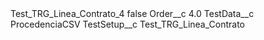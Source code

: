 <?xml version="1.0" encoding="UTF-8"?>
<CustomMetadata xmlns="http://soap.sforce.com/2006/04/metadata" xmlns:xsi="http://www.w3.org/2001/XMLSchema-instance" xmlns:xsd="http://www.w3.org/2001/XMLSchema">
    <label>Test_TRG_Linea_Contrato_4</label>
    <protected>false</protected>
    <values>
        <field>Order__c</field>
        <value xsi:type="xsd:double">4.0</value>
    </values>
    <values>
        <field>TestData__c</field>
        <value xsi:type="xsd:string">ProcedenciaCSV</value>
    </values>
    <values>
        <field>TestSetup__c</field>
        <value xsi:type="xsd:string">Test_TRG_Linea_Contrato</value>
    </values>
</CustomMetadata>

